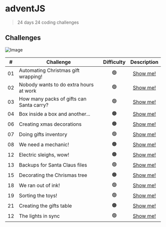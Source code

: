 # adventJS 



>24 days
>24 coding challenges

## Challenges

![Image](https://adventjs.dev/og.png)



| # | Challenge | Difficulty | Description | 
| ------ | ------ |  :------: |  :------: |
| 01 | Automating Christmas gift wrapping! | 🟢 | [Show me!](https://adventjs.dev/challenges/2022/1)
| 02 | Nobody wants to do extra hours at work | 🟢 | [Show me!](https://adventjs.dev/challenges/2022/2)
| 03 | How many packs of gifts can Santa carry?	 | 🟢 | [Show me!](https://adventjs.dev/challenges/2022/3)
| 04 | Box inside a box and another...	 | 🟠 | [Show me!](https://adventjs.dev/challenges/2022/4)
| 06 | Creating xmas decorations	 | 🟠| [Show me!](https://adventjs.dev/challenges/2022/6)
| 07 | Doing gifts inventory	| 🟢 | [Show me!](https://adventjs.dev/challenges/2022/7)
| 08 | We need a mechanic!	 | 🟠| [Show me!](https://adventjs.dev/challenges/2022/8)
| 12 | Electric sleighs, wow!	 | 🟠| [Show me!](https://adventjs.dev/challenges/2022/12)
| 13 | Backups for Santa Claus files	 | 🟢| [Show me!](https://adventjs.dev/challenges/2022/13)
| 15 | Decorating the Chrismas tree	 |🟠| [Show me!](https://adventjs.dev/challenges/2022/15)
| 18 | We ran out of ink!	 | 🟢| [Show me!](https://adventjs.dev/en/challenges/2022/18)
| 19 | Sorting the toys!	 | 🟢| [Show me!](https://adventjs.dev/en/challenges/2022/19)
| 21 | Creating the gifts table	 |🟠| [Show me!](https://adventjs.dev/en/challenges/2022/21)
| 12 | The lights in sync	 | 🟢| [Show me!](https://adventjs.dev/en/challenges/2022/22)

